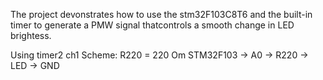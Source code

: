The project devonstrates how to use the stm32F103C8T6 and the built-in timer to generate a PMW signal thatcontrols a smooth change in LED brightess.

Using timer2 ch1
Scheme: R220 = 220 Om
STM32F103 ->	A0 -> R220 -> LED -> GND